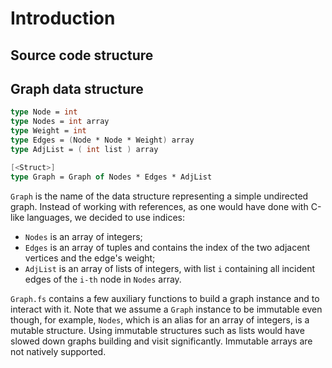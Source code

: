 # Introduction


## Source code structure

## Graph data structure

```fsharp
type Node = int
type Nodes = int array
type Weight = int
type Edges = (Node * Node * Weight) array
type AdjList = ( int list ) array

[<Struct>]
type Graph = Graph of Nodes * Edges * AdjList
```

`Graph` is the name of the data structure representing a simple undirected 
graph. Instead of working with references, as one would have done with C-like 
languages, we decided to use indices:

 - `Nodes` is an array of integers; 
 - `Edges` is an array of tuples and contains the index of the two adjacent 
 vertices and the edge's weight; 
 - `AdjList` is an array of lists of integers, with list `i` containing all 
incident edges of the `i-th` node in `Nodes` array.

`Graph.fs` contains a few auxiliary functions to build a graph instance and 
to interact with it. Note that we assume a `Graph` instance to be immutable 
even though, for example, `Nodes`, which is an alias for an array of integers, 
is a mutable structure. 
Using immutable structures such as lists would have slowed down graphs 
building and visit significantly. Immutable arrays are not natively supported.
